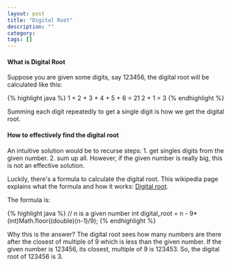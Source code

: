 ```yaml
---
layout: post
title: "Digital Root"
description: ""
category: 
tags: []
---
```


#### What is Digital Root ####

Suppose you are given some digits, say 123456, the digital root will
be calculated like this:

{% highlight java %}
1 + 2 + 3 + 4 + 5 + 6 = 21
2 + 1 = 3
{% endhighlight %}

Summing each digit repeatedly to get a single digit is how we 
get the digital root.


#### How to effectively find the digital root ####

An intuitive solution would be to recurse steps: 1. get singles digits
from the given number. 2. sum up all.
However, if the given number is really big, this is not an effective
solution.

Luckily, there's a formula to calculate the digital root. This
wikipedia page explains what the formula and how it works:
[Digital root](https://en.wikipedia.org/wiki/Digital_root).


The formula is:

{% highlight java %}
// n is a given number
int digital_root = n - 9*(int)Math.floor((double)(n-1)/9);
{% endhighlight %}

Why this is the answer? The digital root sees how many numbers are
there after the closest of multiple of 9 which is less than the given
number.
If the given number is 123456, its closest, multiple of 9 is 123453.
So, the digital root of 123456 is 3.

